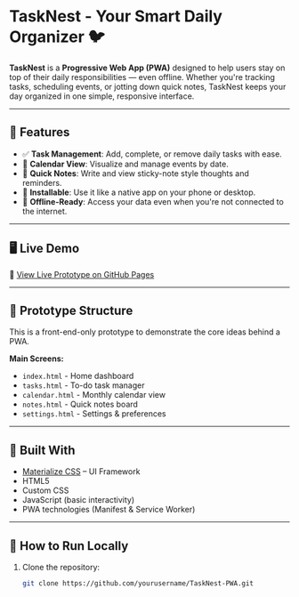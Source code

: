 # TaskNest - Your Smart Daily Organizer 🐦

**TaskNest** is a **Progressive Web App (PWA)** designed to help users stay on top of their daily responsibilities — even offline. Whether you're tracking tasks, scheduling events, or jotting down quick notes, TaskNest keeps your day organized in one simple, responsive interface.

---

## 🚀 Features

- ✅ **Task Management**: Add, complete, or remove daily tasks with ease.
- 📅 **Calendar View**: Visualize and manage events by date.
- 📝 **Quick Notes**: Write and view sticky-note style thoughts and reminders.
- 📲 **Installable**: Use it like a native app on your phone or desktop.
- 📡 **Offline-Ready**: Access your data even when you're not connected to the internet.

---

## 🖥️ Live Demo

🔗 [View Live Prototype on GitHub Pages](https://github.com/AKahbeah/INF-654-Mobile-Web-Development)  


---

## 🧪 Prototype Structure

This is a front-end-only prototype to demonstrate the core ideas behind a PWA.

**Main Screens:**

- `index.html` - Home dashboard
- `tasks.html` - To-do task manager
- `calendar.html` - Monthly calendar view
- `notes.html` - Quick notes board
- `settings.html` - Settings & preferences

---

## 🧰 Built With

- [Materialize CSS](https://materializecss.com/) – UI Framework
- HTML5
- Custom CSS
- JavaScript (basic interactivity)
- PWA technologies (Manifest & Service Worker)

---

## 📂 How to Run Locally

1. Clone the repository:
   ```bash
   git clone https://github.com/yourusername/TaskNest-PWA.git
